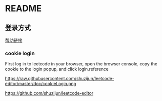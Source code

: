 # README

## 登录方式
[帮助链接](https://github.com/shuzijun/leetcode-editor/blob/master/doc/LoginHelp.md)

### cookie login

First log in to leetcode in your browser, open the browser console, copy the cookie to the login popup, and click login.reference

https://raw.githubusercontent.com/shuzijun/leetcode-editor/master/doc/cookieLogin.png


https://github.com/shuzijun/leetcode-editor